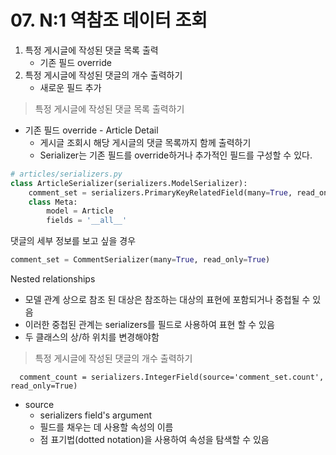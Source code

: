 # 07. N:1 역참조 데이터 조회

1. 특정 게시글에 작성된 댓글 목록 출력
   - 기존 필드 override
2. 특정 게시글에 작성된 댓글의 개수 출력하기
   - 새로운 필드 추가



> 특정 게시글에 작성된 댓글 목록 출력하기

- 기존 필드 override - Article Detail
  - 게시글 조회시 해당 게시글의 댓글 목록까지 함께 출력하기
  - Serializer는 기존 필드를 override하거나 추가적인 필드를 구성할 수 있다.

```python
# articles/serializers.py
class ArticleSerializer(serializers.ModelSerializer):
    comment_set = serializers.PrimaryKeyRelatedField(many=True, read_only=True)
    class Meta:
        model = Article
        fields = '__all__'
```



댓글의 세부 정보를 보고 싶을 경우

```python
comment_set = CommentSerializer(many=True, read_only=True)
```

Nested relationships

- 모델 관계 상으로 참조 된 대상은 참조하는 대상의 표현에 포함되거나 중첩될 수 있음
- 이러한 중첩된 관계는 serializers를 필드로 사용하여 표현 할 수 있음
- 두 클래스의 상/하 위치를 변경해야함



> 특정 게시글에 작성된 댓글의 개수 출력하기

`  comment_count = serializers.IntegerField(source='comment_set.count', read_only=True)`

- source
  - serializers field's argument
  - 필드를 채우는 데 사용할 속성의 이름
  - 점 표기법(dotted notation)을 사용하여 속성을 탐색할 수 있음

